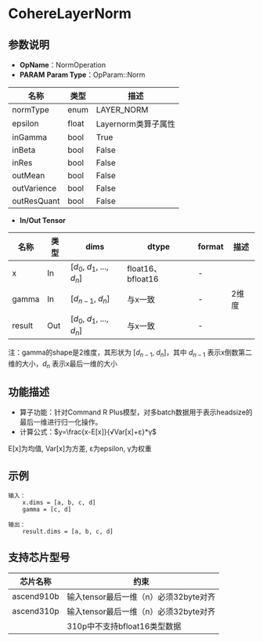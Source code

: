 # CohereLayerNorm
## 参数说明
- **OpName**：NormOperation
- **PARAM**
**Param Type**：OpParam::Norm
 
| 名称  | 类型  | 描述 |
| ------------ | ------------ | ------------ |
| normType | enum  | LAYER_NORM |
|epsilon|float|Layernorm类算子属性|
|inGamma|bool|True|
|inBeta|bool|False|
|inRes|bool|False|
|outMean|bool|False|
|outVarience|bool|False|
|outResQuant|bool|False|
- **In/Out Tensor**
 
|名称 | 类型  | dims  | dtype  |format|描述|
| ------------ | ------------ | ------------ | ------------ |------------ |------------ |
|  x     |In  | [$d_0$, $d_1$, ..., $d_n$]|float16、bfloat16|-||
| gamma  |  In| [$d_{n-1}$, $d_n$]| 与x一致|-|2维度|
| result |Out  | [$d_0$, $d_1$, ..., $d_n$]|与x一致|-||
 
注：gamma的shape是2维度，其形状为 [$d_{n-1}$, $d_n$]，其中 $d_{n-1}$ 表示x倒数第二维的大小，$d_n$ 表示x最后一维的大小
 
 
## 功能描述
- 算子功能：针对Command R Plus模型，对多batch数据用于表示headsize的最后一维进行归一化操作。
- 计算公式：$y=\frac{x-E[x]}{√Var[x]+ε}*γ$
 
E[x]为均值, Var[x]为方差, ε为epsilon, γ为权重
## 示例
```
输入：
	x.dims = [a, b, c, d]
	gamma = [c, d]
 
输出： 
	result.dims = [a, b, c, d]
```
## 支持芯片型号
 
|芯片名称|约束 | 
| ------------ | ------------ | 
|  ascend910b|输入tensor最后一维（n）必须32byte对齐|
|  ascend310p|输入tensor最后一维（n）必须32byte对齐|
|  |310p中不支持bfloat16类型数据|